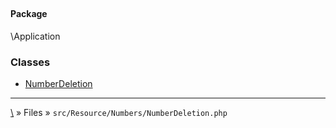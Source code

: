 ## 

#### Package
\Application







### Classes
* [NumberDeletion](classes/NumberDeletion)






***
[\\](Home) » Files » `src/Resource/Numbers/NumberDeletion.php`
